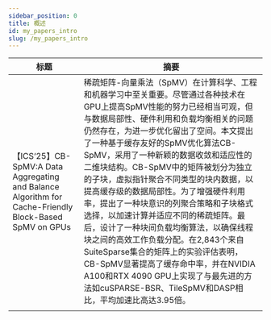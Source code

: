 ```yaml
---
sidebar_position: 0
title: 概述
id: my_papers_intro
slug: /my_papers_intro
---
```


| 标题 | 摘要 |
|-|-|
|【ICS‘25】CB-SpMV:A Data Aggregating and Balance Algorithm for Cache-Friendly Block-Based SpMV on GPUs|稀疏矩阵-向量乘法（SpMV）在计算科学、工程和机器学习中至关重要。尽管通过各种技术在GPU上提高SpMV性能的努力已经相当可观，但与数据局部性、硬件利用和负载均衡相关的问题仍然存在，为进一步优化留出了空间。本文提出了一种基于缓存友好的SpMV优化算法CB-SpMV，采用了一种新颖的数据收敛和适应性的二维块结构。CB-SpMV中的矩阵被划分为独立的子块，虚拟指针聚合不同类型的块内数据，以提高缓存级的数据局部性。为了增强硬件利用率，提出了一种块意识的列聚合策略和子块格式选择，以加速计算并适应不同的稀疏矩阵。最后，设计了一种块间负载均衡算法，以确保线程块之间的高效工作负载分配。在2,843个来自SuiteSparse集合的矩阵上的实验评估表明，CB-SpMV显著提高了缓存命中率，并在NVIDIA A100和RTX 4090 GPU上实现了与最先进的方法如cuSPARSE-BSR、TileSpMV和DASP相比，平均加速比高达3.95倍。|
|||